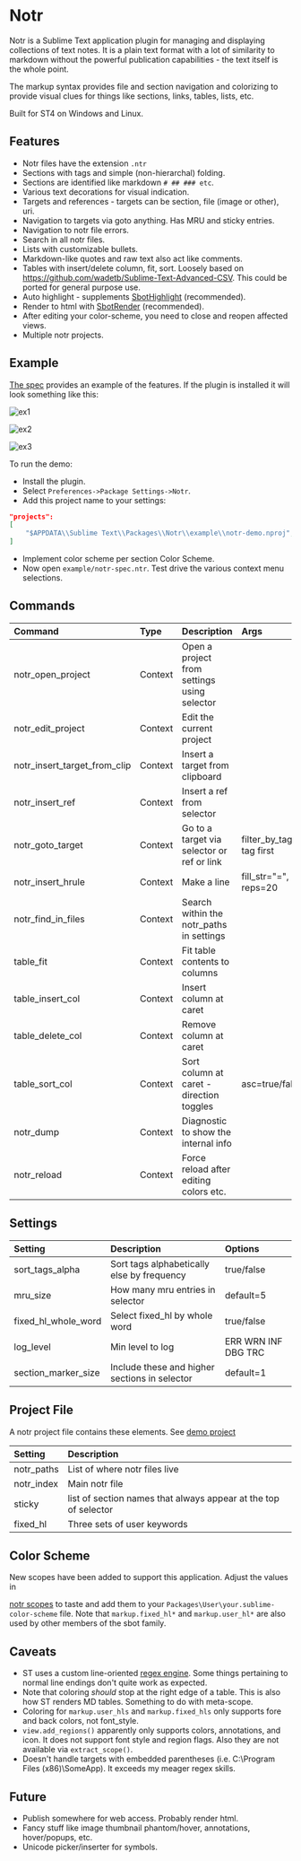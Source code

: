 # Notr

Notr is a Sublime Text application plugin for managing and displaying collections of text notes.
It is a plain text format with a lot of similarity to markdown without the powerful
publication capabilities - the text itself is the whole point.

The markup syntax provides file and section navigation and colorizing to provide visual clues for things like
sections, links, tables, lists, etc.

Built for ST4 on Windows and Linux.

## Features

- Notr files have the extension `.ntr`
- Sections with tags and simple (non-hierarchal) folding.
- Sections are identified like markdown `# ## ### etc`.
- Various text decorations for visual indication.
- Targets and references - targets can be section, file (image or other), uri.
- Navigation to targets via goto anything. Has MRU and sticky entries.
- Navigation to notr file errors.
- Search in all notr files.
- Lists with customizable bullets.
- Markdown-like quotes and raw text also act like comments.
- Tables with insert/delete column, fit, sort. Loosely based on https://github.com/wadetb/Sublime-Text-Advanced-CSV.
  This could be ported for general purpose use.
- Auto highlight - supplements [SbotHighlight](https://github.com/cepthomas/SbotHighlight) (recommended).
- Render to html with [SbotRender](https://github.com/cepthomas/SbotRender) (recommended).
- After editing your color-scheme, you need to close and reopen affected views.
- Multiple notr projects.

## Example

[The spec](example/notr-spec.ntr) provides an example of the features. If the plugin is installed it will look
something like this:

![ex1](example/ex1.jpg)

![ex2](example/ex2.jpg)

![ex3](example/ex3.jpg)

To run the demo:
- Install the plugin.
- Select `Preferences->Package Settings->Notr`.
- Add this project name to your settings:
``` json
"projects":
[
    "$APPDATA\\Sublime Text\\Packages\\Notr\\example\\notr-demo.nproj",
]
```
- Implement color scheme per section Color Scheme.
- Now open `example/notr-spec.ntr`. Test drive the various context menu selections.

## Commands

| Command                      | Type    | Description                                  | Args                            |
| :--------                    | :-----  | :-------                                     | :--------                       |
| notr_open_project            | Context | Open a project from settings using selector  |                                 |
| notr_edit_project            | Context | Edit the current project                     |                                 |
| notr_insert_target_from_clip | Context | Insert a target from clipboard               |                                 |
| notr_insert_ref              | Context | Insert a ref from selector                   |                                 |
| notr_goto_target             | Context | Go to a target via selector or ref or link   | filter_by_tag=select tag first  |
| notr_insert_hrule            | Context | Make a line                                  | fill_str="=", reps=20           |
| notr_find_in_files           | Context | Search within the notr_paths in settings     |                                 |
| table_fit                    | Context | Fit table contents to columns                |                                 |
| table_insert_col             | Context | Insert column at caret                       |                                 |
| table_delete_col             | Context | Remove column at caret                       |                                 |
| table_sort_col               | Context | Sort column at caret - direction toggles     | asc=true/false                  |
| notr_dump                    | Context | Diagnostic to show the internal info         |                                 |
| notr_reload                  | Context | Force reload after editing colors etc.       |                                 |

## Settings

| Setting             | Description                                   | Options                              |
| :--------           | :-------                                      | :------                              |
| sort_tags_alpha     | Sort tags alphabetically else by frequency    | true/false                           |
| mru_size            | How many mru entries in selector              | default=5                            |
| fixed_hl_whole_word | Select fixed_hl by whole word                 | true/false                           |
| log_level           | Min level to log                              | ERR WRN INF DBG TRC                  |
| section_marker_size | Include these and higher sections in selector | default=1                            |

## Project File

A notr project file contains these elements. See [demo project](example/notr-demo.nproj)

| Setting             | Description                                                     |
| :--------           | :-------                                                        |
| notr_paths          | List of where notr files live                                   |
| notr_index          | Main notr file                                                  |
| sticky              | list of section names that always appear at the top of selector |
| fixed_hl            | Three sets of user keywords                                     |

## Color Scheme

New scopes have been added to support this application. Adjust the values in

[notr scopes](example/notr-scopes.sublime-color-scheme) to taste and add them
to your `Packages\User\your.sublime-color-scheme` file. Note that `markup.fixed_hl*`
and `markup.user_hl*` are also used by other members of the sbot family.

## Caveats

- ST uses a custom line-oriented [regex engine](https://www.sublimetext.com/docs/syntax.html). Some things pertaining to normal line endings don't quite work as expected.
- Note that coloring *should* stop at the right edge of a table. This is also how ST renders MD tables. Something to do with meta-scope.
- Coloring for `markup.user_hls` and `markup.fixed_hls` only supports fore and back colors, not font_style.
- `view.add_regions()` apparently only supports colors, annotations, and icon. It does not support font style and region flags.
  Also they are not available via `extract_scope()`.
- Doesn't handle targets with embedded parentheses (i.e. C:\Program Files (x86)\SomeApp). It exceeds my meager regex skills.

## Future

- Publish somewhere for web access. Probably render html.
- Fancy stuff like image thumbnail phantom/hover, annotations, hover/popups, etc.
- Unicode picker/inserter for symbols.
